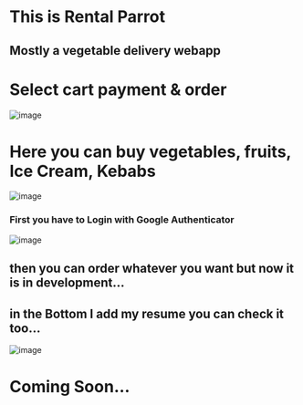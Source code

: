 # This is Rental Parrot
## Mostly a vegetable delivery webapp

# Select cart payment & order

![image](https://user-images.githubusercontent.com/84560030/225378464-4bf0e2b4-5c21-4456-ae2f-fd8eb6b471eb.png)


# Here you can buy vegetables, fruits, Ice Cream, Kebabs

![image](https://user-images.githubusercontent.com/84560030/225378653-a0147043-b1c8-4488-8590-b65e7a8fd222.png)


### First you have to Login with Google Authenticator

![image](https://user-images.githubusercontent.com/84560030/225378777-4ae28702-7972-4ff2-a1b9-0d710a3a239a.png)


## then you can order whatever you want but now it is in development...

## in the Bottom I add my resume you can check it too...


![image](https://user-images.githubusercontent.com/84560030/225378827-78d76ea5-462b-409f-ac17-528be9b1420b.png)

# Coming Soon...

